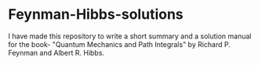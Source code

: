 # Feynman-Hibbs-solutions
I have made this repository to write a short summary and a solution manual for the book- "Quantum Mechanics and Path Integrals" by Richard P. Feynman and Albert R. Hibbs.
